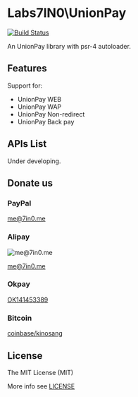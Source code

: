 Labs7IN0\UnionPay
===

[![Build Status](https://travis-ci.org/7IN0-labs/UnionPay.svg?branch=master)](https://travis-ci.org/7IN0-labs/UnionPay)

An UnionPay library with psr-4 autoloader.

## Features

Support for:

 * UnionPay WEB
 * UnionPay WAP
 * UnionPay Non-redirect
 * UnionPay Back pay

## APIs List
Under developing.

## Donate us

 ### PayPal
 [me@7in0.me](https://www.paypal.com/cgi-bin/webscr?cmd=_s-xclick&hosted_button_id=ABKLA5Z5MFL6Q)

 ### Alipay
 ![me@7in0.me](https://tfsimg.alipay.com/images/mobilecodec/T1tJtfXlxlXXXXXXXX)

 [me@7in0.me](https://qr.alipay.com/aezw455od9facaie21)

 ### Okpay
 [OK141453389](https://www.okpay.com/process.html?ok_receiver=OK141453389&ok_item_1_name=Donate&ok_currency=USD&ok_item_1_type=donation)

 ### Bitcoin
 [coinbase/kinosang](https://www.coinbase.com/kinosang)

## License
 The MIT License (MIT)

 More info see [LICENSE](LICENSE)
